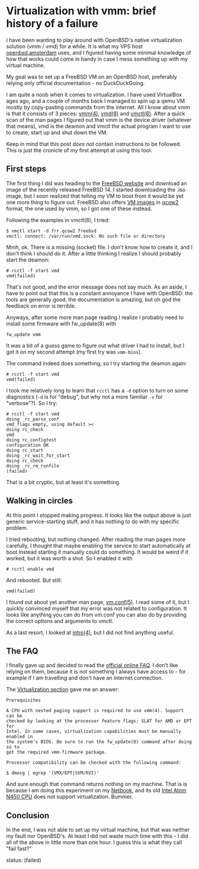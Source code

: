 # Virtualization with vmm: brief history of a failure

I have been wanting to play around with OpenBSD's native virtualization
solution (vmm / vmd) for a while. It is what my VPS host
[openbsd.amsterdam](https://openbsd.amsterdam) uses, and I figured
having some minimal knowledge of how that works could come in handy
in case I mess something up with my virtual machine.

My goal was to set up a FreeBSD VM on an OpenBSD host, preferably
relying only official documentation - no DuckDuckGoing.

I am quite a noob when it comes to virtualization. I have used
VirtualBox ages ago, and a couple of months back I managed to spin
up a qemu VM mostly by copy-pasting commands from the internet.
All I know about vmm is that it consists of 3 pieces:
[vmm(4)](http://man.openbsd.org/vmm),
[vmd(8)](http://man.openbsd.org/vmd)
and [vmctl(8)](http://man.openbsd.org/vmctl).
After a quick scan of the man pages I figured out that vmm is the
device driver (whatever that means), vmd is the deamon and vmctl
the actual program I want to use to create, start up and shut down
the VM.

Keep in mind that this post *does not* contain instructions to be followed.
This is just the cronicle of my first attempt at using this tool.

## First steps

The first thing I did was heading to the
[FreeBSD website](https://www.freebsd.org)
and download an image of the recently released FreeBSD 14. I started
downloading the .iso image, but I soon realized that telling my VM
to boot from it would be yet one more thing to figure out.  FreeBSD
also offers
[VM images](https://download.FreeBSD.org/releases/VM-IMAGES/14.0-RELEASE/amd64/Latest)
in [qcow2](https://en.wikipedia.org/wiki/Qcow2) format, the one
used by vmm, so I got one of these instead.

Following the examples in vmctl(8), I tried:

```
$ vmctl start -d frr.qcow2 freebsd
vmctl: connect: /var/run/vmd.sock: No such file or directory
```

Mmh, ok. There is a missing (socket) file. I don't know how to create
it, and I don't think I should do it. After a little thinking I realize
I should probably start the deamon:

```
# rcctl -f start vmd
vmd(failed)
```

That's not good, and the error message does not say much. As an
aside, I have to point out that this is a constant annoyance I have
with OpenBSD: the tools are generally good, the documentation is
amazing, but oh god the feedback on error is terrible.

Anyways, after some more man page reading I realize I probably need
to install some firmware with fw_update(8) with

```
fw_update vmm
```

It was a bit of a guess game to figure out what driver I had to
install, but I got it on my second attempt (my first try was
`vmm-bios`).

The command indeed does something, so I try starting the deamon
again:

```
# rcctl -f start vmd
vmd(failed)
```

I took me relatively long to learn that `rcctl` has a `-d` option
to turn on some diagnostics (`-d` is for "debug", but why not a more
familiar `-v` for "verbose"?). So I try:

```
# rcctl -f start vmd
doing _rc_parse_conf
vmd_flags empty, using default ><
doing rc_check
vmd
doing rc_configtest
configuration OK
doing rc_start
doing _rc_wait_for_start
doing rc_check
doing _rc_rm_runfile
(failed)
```

That is a bit cryptic, but at least it's something.

## Walking in circles

At this point I stopped making progress. It looks like the output
above is just generic service-starting stuff, and it has nothing
to do with my specific problem.

I tried rebooting, but nothing changed. After reading the man pages
more carefully, I thought that maybe enabling the service to start
automatically at boot instead starting it manually could do something.
It would be weird if it worked, but it was worth a shot. So I enabled
it with

```
# rcctl enable vmd
```

And rebooted. But still:

```
vmd(failed)
```

I found out about yet another man page,
[vm.conf(5)](http://man.openbsd.org/vm.conf).
I read some of it, but I quickly convinced myself that my error was
not related to configuration. It looks like anything you can do
from vm.conf you can also do by providing the correct options and
arguments to vmctl.

As a last resort, I looked at
[intro(4)](http://man.openbsd.org/man4/amd64/intro.4),
but I did not find anything useful.

## The FAQ

I finally gave up and decided to read the
[official online FAQ](https://www.openbsd.org/faq/index.html).
I don't like relying on them, because it is not something I always
have access to - for example if I am travelling and don't have an
internet connection.

The [Virtualization section](https://www.openbsd.org/faq/faq16.html)
gave me an answer:

```
Prerequisites

A CPU with nested paging support is required to use vmm(4). Support can be
checked by looking at the processor feature flags: SLAT for AMD or EPT for
Intel. In some cases, virtualization capabilities must be manually enabled in
the system's BIOS. Be sure to run the fw_update(8) command after doing so to
get the required vmm-firmware package.

Processor compatibility can be checked with the following command:

$ dmesg | egrep '(VMX/EPT|SVM/RVI)'
```

And sure enough that command returns nothing on my machine. That is
is because I am doing this experiment on my
[Netbook](../2022-09-10-netbooks),
and its old
[Intel Atom N450 CPU](https://ark.intel.com/content/www/us/en/ark/products/42503/intel-atom-processor-n450-512k-cache-1-66-ghz.html)
does not support virtualization. Bummer.

## Conclusion

In the end, I was not able to set up my virtual machine, but that
was neither my fault nor OpenBSD's. At least I did not waste much
time with this - I did all of the above in little more than one
hour. I guess this is what they call "fail fast?"

status: (failed)
